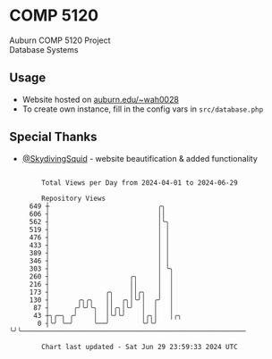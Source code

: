# COMP 5120
Auburn COMP 5120 Project  
Database Systems

## Usage
- Website hosted on [auburn.edu/~wah0028](https://webhome.auburn.edu/~wah0028/)
- To create own instance, fill in the config vars in `src/database.php`

## Special Thanks
- [@SkydivingSquid](https://github.com/SkydivingSquid) - website beautification & added functionality

```

        Total Views per Day from 2024-04-01 to 2024-06-29

        Repository Views
     649 ┼                           ╭╮
     606 ┤                           ││
     562 ┤                           │╰╮
     519 ┤                           │ │
     476 ┤                           │ │
     433 ┤                           │ │
     389 ┤                           │ │
     346 ┤                           │ │
     303 ┤                           │ ╰╮
     260 ┤                    ╭╮     │  │
     216 ┤                    ││     │  │
     173 ┤              ╭╮    ││╭╮   │  │
     130 ┤       ╭╮╭╮   ││  ╭╮│╰╯│  ╭╯  │
      87 ┤      ╭╯╰╯╰╮  ││╭╮│╰╯  │  │   │
      43 ┼╮╭─╮ ╭╯    │  │╰╯╰╯    │╭╮│   │╭╮
       0 ┤╰╯ ╰─╯     ╰──╯        ╰╯╰╯   ╰╯╰────────────────────────────────────────────────────────

        Chart last updated - Sat Jun 29 23:59:33 2024 UTC
        
```
